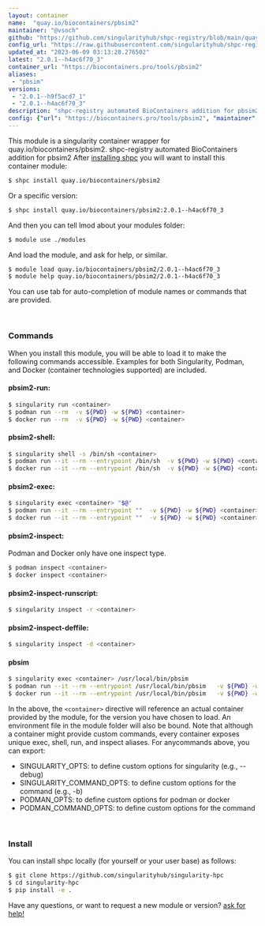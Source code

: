 ```yaml
---
layout: container
name:  "quay.io/biocontainers/pbsim2"
maintainer: "@vsoch"
github: "https://github.com/singularityhub/shpc-registry/blob/main/quay.io/biocontainers/pbsim2/container.yaml"
config_url: "https://raw.githubusercontent.com/singularityhub/shpc-registry/main/quay.io/biocontainers/pbsim2/container.yaml"
updated_at: "2023-06-09 03:13:28.276502"
latest: "2.0.1--h4ac6f70_3"
container_url: "https://biocontainers.pro/tools/pbsim2"
aliases:
 - "pbsim"
versions:
 - "2.0.1--h9f5acd7_1"
 - "2.0.1--h4ac6f70_3"
description: "shpc-registry automated BioContainers addition for pbsim2"
config: {"url": "https://biocontainers.pro/tools/pbsim2", "maintainer": "@vsoch", "description": "shpc-registry automated BioContainers addition for pbsim2", "latest": {"2.0.1--h4ac6f70_3": "sha256:cb4f5e8f46e848acee0353084b05d6136465e647078c00e32f05193e84b203b7"}, "tags": {"2.0.1--h9f5acd7_1": "sha256:49018554d0a1bd2a553a9aac5d543fdf6f066264ba291e4b7d3251a01fcdd458", "2.0.1--h4ac6f70_3": "sha256:cb4f5e8f46e848acee0353084b05d6136465e647078c00e32f05193e84b203b7"}, "docker": "quay.io/biocontainers/pbsim2", "aliases": {"pbsim": "/usr/local/bin/pbsim"}}
---
```


This module is a singularity container wrapper for quay.io/biocontainers/pbsim2.
shpc-registry automated BioContainers addition for pbsim2
After [installing shpc](#install) you will want to install this container module:


```bash
$ shpc install quay.io/biocontainers/pbsim2
```

Or a specific version:

```bash
$ shpc install quay.io/biocontainers/pbsim2:2.0.1--h4ac6f70_3
```

And then you can tell lmod about your modules folder:

```bash
$ module use ./modules
```

And load the module, and ask for help, or similar.

```bash
$ module load quay.io/biocontainers/pbsim2/2.0.1--h4ac6f70_3
$ module help quay.io/biocontainers/pbsim2/2.0.1--h4ac6f70_3
```

You can use tab for auto-completion of module names or commands that are provided.

<br>

### Commands

When you install this module, you will be able to load it to make the following commands accessible.
Examples for both Singularity, Podman, and Docker (container technologies supported) are included.

#### pbsim2-run:

```bash
$ singularity run <container>
$ podman run --rm  -v ${PWD} -w ${PWD} <container>
$ docker run --rm  -v ${PWD} -w ${PWD} <container>
```

#### pbsim2-shell:

```bash
$ singularity shell -s /bin/sh <container>
$ podman run --it --rm --entrypoint /bin/sh  -v ${PWD} -w ${PWD} <container>
$ docker run --it --rm --entrypoint /bin/sh  -v ${PWD} -w ${PWD} <container>
```

#### pbsim2-exec:

```bash
$ singularity exec <container> "$@"
$ podman run --it --rm --entrypoint ""  -v ${PWD} -w ${PWD} <container> "$@"
$ docker run --it --rm --entrypoint ""  -v ${PWD} -w ${PWD} <container> "$@"
```

#### pbsim2-inspect:

Podman and Docker only have one inspect type.

```bash
$ podman inspect <container>
$ docker inspect <container>
```

#### pbsim2-inspect-runscript:

```bash
$ singularity inspect -r <container>
```

#### pbsim2-inspect-deffile:

```bash
$ singularity inspect -d <container>
```


#### pbsim

```bash
$ singularity exec <container> /usr/local/bin/pbsim
$ podman run --it --rm --entrypoint /usr/local/bin/pbsim   -v ${PWD} -w ${PWD} <container> -c " $@"
$ docker run --it --rm --entrypoint /usr/local/bin/pbsim   -v ${PWD} -w ${PWD} <container> -c " $@"
```



In the above, the `<container>` directive will reference an actual container provided
by the module, for the version you have chosen to load. An environment file in the
module folder will also be bound. Note that although a container
might provide custom commands, every container exposes unique exec, shell, run, and
inspect aliases. For anycommands above, you can export:

 - SINGULARITY_OPTS: to define custom options for singularity (e.g., --debug)
 - SINGULARITY_COMMAND_OPTS: to define custom options for the command (e.g., -b)
 - PODMAN_OPTS: to define custom options for podman or docker
 - PODMAN_COMMAND_OPTS: to define custom options for the command

<br>

### Install

You can install shpc locally (for yourself or your user base) as follows:

```bash
$ git clone https://github.com/singularityhub/singularity-hpc
$ cd singularity-hpc
$ pip install -e .
```

Have any questions, or want to request a new module or version? [ask for help!](https://github.com/singularityhub/singularity-hpc/issues)